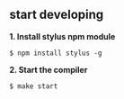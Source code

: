 ## start developing

**1. Install stylus npm module**

`` $ npm install stylus -g ``

**2. Start the compiler**

`` $ make start ``
